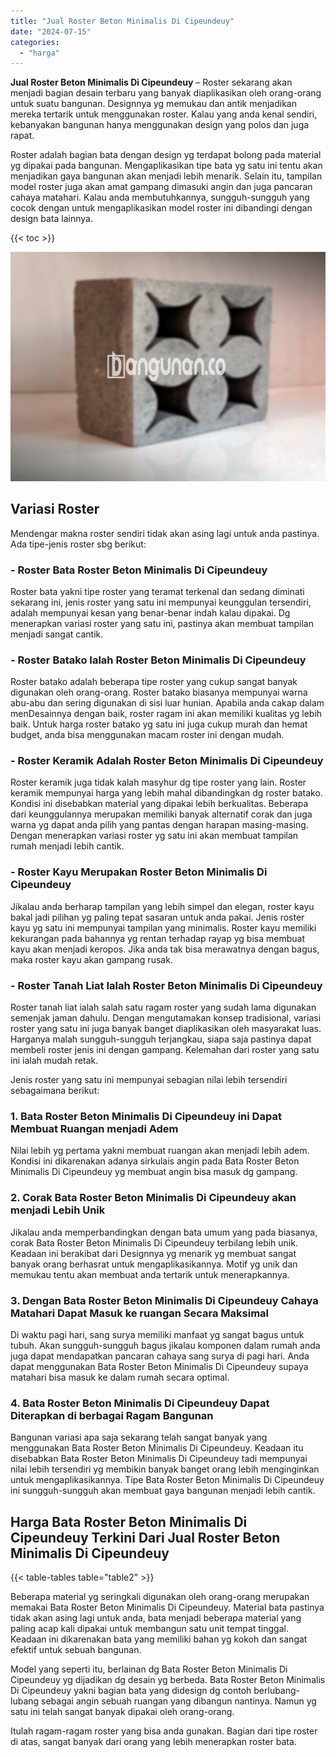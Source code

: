 ```yaml
---
title: "Jual Roster Beton Minimalis Di Cipeundeuy"
date: "2024-07-15"
categories: 
  - "harga"
---
```


**Jual Roster Beton Minimalis Di Cipeundeuy** – Roster sekarang akan menjadi bagian desain terbaru yang banyak diaplikasikan oleh orang-orang untuk suatu bangunan. Designnya yg memukau dan antik menjadikan mereka tertarik untuk menggunakan roster. Kalau yang anda kenal sendiri, kebanyakan bangunan hanya menggunakan design yang polos dan juga rapat.

Roster adalah bagian bata dengan design yg terdapat bolong pada material yg dipakai pada bangunan. Mengaplikasikan tipe bata yg satu ini tentu akan menjadikan gaya bangunan akan menjadi lebih menarik. Selain itu, tampilan model roster juga akan amat gampang dimasuki angin dan juga pancaran cahaya matahari. Kalau anda membutuhkannya, sungguh-sungguh yang cocok dengan untuk mengaplikasikan model roster ini dibandingi dengan design bata lainnya.

{{< toc >}}

![Jual Roster Beton Minimalis Di Cipeundeuy](/images/bata-roster-minimalis-23.png)

## Variasi Roster

Mendengar makna roster sendiri tidak akan asing lagi untuk anda pastinya. Ada tipe-jenis roster sbg berikut:

### \- Roster Bata Roster Beton Minimalis Di Cipeundeuy

Roster bata yakni tipe roster yang teramat terkenal dan sedang diminati sekarang ini, jenis roster yang satu ini mempunyai keunggulan tersendiri, adalah mempunyai kesan yang benar-benar indah kalau dipakai. Dg menerapkan variasi roster yang satu ini, pastinya akan membuat tampilan menjadi sangat cantik.

### \- Roster Batako Ialah Roster Beton Minimalis Di Cipeundeuy

Roster batako adalah beberapa tipe roster yang cukup sangat banyak digunakan oleh orang-orang. Roster batako biasanya mempunyai warna abu-abu dan sering digunakan di sisi luar hunian. Apabila anda cakap dalam menDesainnya dengan baik, roster ragam ini akan memiliki kualitas yg lebih baik. Untuk harga roster batako yg satu ini juga cukup murah dan hemat budget, anda bisa menggunakan macam roster ini dengan mudah.

### \- Roster Keramik Adalah Roster Beton Minimalis Di Cipeundeuy

Roster keramik juga tidak kalah masyhur dg tipe roster yang lain. Roster keramik mempunyai harga yang lebih mahal dibandingkan dg roster batako. Kondisi ini disebabkan material yang dipakai lebih berkualitas. Beberapa dari keunggulannya merupakan memiliki banyak alternatif corak dan juga warna yg dapat anda pilih yang pantas dengan harapan masing-masing. Dengan menerapkan variasi roster yg satu ini akan membuat tampilan rumah menjadi lebih cantik.

### \- Roster Kayu Merupakan Roster Beton Minimalis Di Cipeundeuy

Jikalau anda berharap tampilan yang lebih simpel dan elegan, roster kayu bakal jadi pilihan yg paling tepat sasaran untuk anda pakai. Jenis roster kayu yg satu ini mempunyai tampilan yang minimalis. Roster kayu memiliki kekurangan pada bahannya yg rentan terhadap rayap yg bisa membuat kayu akan menjadi keropos. Jika anda tak bisa merawatnya dengan bagus, maka roster kayu akan gampang rusak.

### \- Roster Tanah Liat Ialah Roster Beton Minimalis Di Cipeundeuy

Roster tanah liat ialah salah satu ragam roster yang sudah lama digunakan semenjak jaman dahulu. Dengan mengutamakan konsep tradisional, variasi roster yang satu ini juga banyak banget diaplikasikan oleh masyarakat luas. Harganya malah sungguh-sungguh terjangkau, siapa saja pastinya dapat membeli roster jenis ini dengan gampang. Kelemahan dari roster yang satu ini ialah mudah retak.

Jenis roster yang satu ini mempunyai sebagian nilai lebih tersendiri sebagaimana berikut:

### 1\. Bata Roster Beton Minimalis Di Cipeundeuy ini Dapat Membuat Ruangan menjadi Adem

Nilai lebih yg pertama yakni membuat ruangan akan menjadi lebih adem. Kondisi ini dikarenakan adanya sirkulais angin pada Bata Roster Beton Minimalis Di Cipeundeuy yg membuat angin bisa masuk dg gampang.

### 2\. Corak Bata Roster Beton Minimalis Di Cipeundeuy akan menjadi Lebih Unik

Jikalau anda memperbandingkan dengan bata umum yang pada biasanya, corak Bata Roster Beton Minimalis Di Cipeundeuy terbilang lebih unik. Keadaan ini berakibat dari Designnya yg menarik yg membuat sangat banyak orang berhasrat untuk mengaplikasikannya. Motif yg unik dan memukau tentu akan membuat anda tertarik untuk menerapkannya.

### 3\. Dengan Bata Roster Beton Minimalis Di Cipeundeuy Cahaya Matahari Dapat Masuk ke ruangan Secara Maksimal

Di waktu pagi hari, sang surya memiliki manfaat yg sangat bagus untuk tubuh. Akan sungguh-sungguh bagus jikalau komponen dalam rumah anda juga dapat mendapatkan pancaran cahaya sang surya di pagi hari. Anda dapat menggunakan Bata Roster Beton Minimalis Di Cipeundeuy supaya matahari bisa masuk ke dalam rumah secara optimal.

### 4\. Bata Roster Beton Minimalis Di Cipeundeuy Dapat Diterapkan di berbagai Ragam Bangunan

Bangunan variasi apa saja sekarang telah sangat banyak yang menggunakan Bata Roster Beton Minimalis Di Cipeundeuy. Keadaan itu disebabkan Bata Roster Beton Minimalis Di Cipeundeuy tadi mempunyai nilai lebih tersendiri yg membikin banyak banget orang lebih menginginkan untuk mengaplikasikannya. Tipe Bata Roster Beton Minimalis Di Cipeundeuy ini sungguh-sungguh akan membuat gaya bangunan menjadi lebih cantik.

## Harga Bata Roster Beton Minimalis Di Cipeundeuy Terkini Dari Jual Roster Beton Minimalis Di Cipeundeuy

{{< table-tables table="table2" >}}

Beberapa material yg seringkali digunakan oleh orang-orang merupakan memakai Bata Roster Beton Minimalis Di Cipeundeuy. Material bata pastinya tidak akan asing lagi untuk anda, bata menjadi beberapa material yang paling acap kali dipakai untuk membangun satu unit tempat tinggal. Keadaan ini dikarenakan bata yang memiliki bahan yg kokoh dan sangat efektif untuk sebuah bangunan.

Model yang seperti itu, berlainan dg Bata Roster Beton Minimalis Di Cipeundeuy yg dijadikan dg desain yg berbeda. Bata Roster Beton Minimalis Di Cipeundeuy yakni bagian bata yang didesign dg contoh berlubang-lubang sebagai angin sebuah ruangan yang dibangun nantinya. Namun yg satu ini telah sangat banyak dipakai oleh orang-orang.

Itulah ragam-ragam roster yang bisa anda gunakan. Bagian dari tipe roster di atas, sangat banyak dari orang yang lebih menerapkan roster bata.
